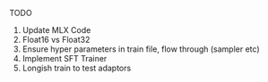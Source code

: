 TODO

1) Update MLX Code
2) Float16 vs Float32
3) Ensure hyper parameters in train file, flow through (sampler etc)
4) Implement SFT Trainer
5) Longish train to test adaptors